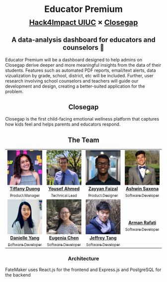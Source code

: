 <h1 align="center">
  <b>Educator Premium</b>
  <br/>
  <sub>
    <a href="https://uiuc.hack4impact.org/"> Hack4Impact UIUC</a> ×
    <a href="https://www.closegap.org/">Closegap</a>
  </sub>
</h1>

<h2 align="center">A data-analysis dashboard for educators and counselors 🚀</h2>

Educator Premium will be a dashboard designed to help admins on Closegap derive deeper and more meaningful insights from the data of their students. Features such as automated PDF reports, email/text alerts, data vizualization by grade, school, district, etc will be included. Further, user research involving school counselors and teachers will guide our development and design, creating a better-suited application for the problem.

<h2 align="center">Closegap</h2>

Closegap is the first child-facing emotional wellness platform that captures how kids feel and helps parents and educators respond.

<h2 align="center">The Team</h2>

<table align="center">
  <tr>
    <td align="center">
      <a href="https://www.linkedin.com/in/tiffanytnduong/">
        <img
          src="https://raw.githubusercontent.com/hack4impact-uiuc/uiuc.hack4impact.org/master/public/images/people/tiffany_duong.jpg"
          width="500px"
        />
        <br />
        <b>Tiffany Duong</b>
        <br />
        <sub>Product Manager</sub>
      </a>
    </td>
    <td align="center">
      <a href="http://www.linkedin.com/in/yousef-a/">
        <img
          src="https://raw.githubusercontent.com/hack4impact-uiuc/uiuc.hack4impact.org/master/public/images/people/yousef_ahmed.jpg"
          width="500px"
        />
        <br />
        <b>Yousef Ahmed</b>
        <br />
        <sub>Technical Lead</sub>
      </a>
    </td>
    <td align="center">
      <a href="https://www.linkedin.com/in/zayyanfaizal/">
        <img
          src="https://raw.githubusercontent.com/hack4impact-uiuc/uiuc.hack4impact.org/master/public/images/people/zayyan_faizal.jpg"
          width="500px"
        />
        <br />
        <b>Zayyan Faizal</b>
        <br />
        <sub>Product Designer</sub>
      </a>
    </td>
    <td align="center">
      <a href="https://www.linkedin.com/in/ashwinsax/">
        <img
          src="https://raw.githubusercontent.com/hack4impact-uiuc/uiuc.hack4impact.org/master/public/images/people/ashwin_saxena.jpg"
          width="500px"
        />
        <br />
        <b>Ashwin Saxena</b>
        <br />
        <sub>Software Developer</sub>
      </a>
    </td>
  </tr>
  <tr>
    <td align="center">
      <a href="https://www.linkedin.com/in/danielle-yang-254308154/">
        <img
          src="https://raw.githubusercontent.com/hack4impact-uiuc/uiuc.hack4impact.org/master/public/images/people/danielle_yang.jpg"
          width="500px"
        />
        <br />
        <b>Danielle Yang</b>
        <br />
        <sub>Software Developer</sub>
      </a>
    </td>
    <td align="center">
      <a href="https://www.linkedin.com/in/eugenia-chen-3aa251131/">
        <img
          src="https://raw.githubusercontent.com/hack4impact-uiuc/uiuc.hack4impact.org/master/public/images/people/eugenia_chen.jpg"
          width="500px"
        />
        <br />
        <b>Eugenia Chen</b>
        <br />
        <sub>Software Developer</sub>
      </a>
    </td>
    <td align="center">
      <a href="https://www.linkedin.com/in/jeffrey-tang/">
        <img
          src="https://raw.githubusercontent.com/hack4impact-uiuc/closegap/master/.github/team_pics/jeffrey.jpg"
          width="500px"
        />
        <br />
        <b>Jeffrey Tang</b>
        <br />
        <sub>Software Developer</sub>
      </a>
    </td>
    <td align="center">
      <a href="https://www.linkedin.com/in/arman-rafati-6907991b5/">
        <!-- <img
          src=""
          width="500px"
        /> -->
        <br />
        <b>Arman Rafati</b>
        <br />
        <sub>Software Developer</sub>
      </a>
    </td>
  </tr>
</table>

<h3 align="center">Architecture</h3>

FateMaker uses React.js for the frontend and Express.js and PostgreSQL for the backend
